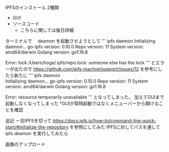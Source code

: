 IPFSのインストール
2種類
- GUI
- ソースコード
  - こちらに関しては後日詳細

ターミナルで 　deamon を起動させようとして
'''
ipfs daemon
Initializing daemon...
go-ipfs version: 0.10.0
Repo version: 11
System version: amd64/darwin
Golang version: go1.16.8

Error: lock /Users/hoge/.ipfs/repo.lock: someone else has the lock
'''
とエラーが出たので
https://github.com/ipfs-inactive/support/issues/12
を参考にしたら新たに
'''
ipfs daemon     
Initializing daemon...
go-ipfs version: 0.10.0
Repo version: 11
System version: amd64/darwin
Golang version: go1.16.8

Error: resource temporarily unavailable
'''
となってしまった。
加えてGUIまで起動しなくなってしまった
*GUIが常時起動ではなくメニューバーから開けることを確認

追記
一旦IPFSを切って
https://docs.ipfs.io/how-to/command-line-quick-start/#initialize-the-repository
を参照にしてみた
IPFSに対してパスを通して ipfs deamon を実行してみたら
 
画像のアップロード